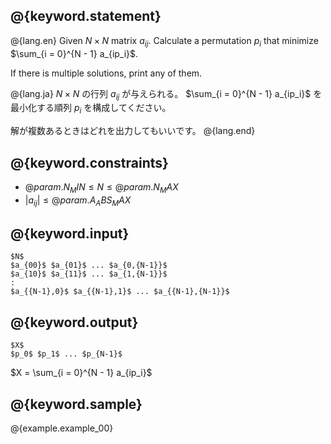 ## @{keyword.statement}

@{lang.en}
Given $N \times N$ matrix $a_{ij}$.
Calculate a permutation $p_i$ that minimize $\sum_{i = 0}^{N - 1} a_{ip_i}$.

If there is multiple solutions, print any of them.

@{lang.ja}
$N \times N$ の行列 $a_{ij}$ が与えられる。
$\sum_{i = 0}^{N - 1} a_{ip_i}$ を最小化する順列 $p_i$ を構成してください。

解が複数あるときはどれを出力してもいいです。
@{lang.end}

## @{keyword.constraints}

- $@{param.N_MIN} \leq N \leq @{param.N_MAX}$
- $|a_{ij}| \leq @{param.A_ABS_MAX}$

## @{keyword.input}

~~~
$N$
$a_{00}$ $a_{01}$ ... $a_{0,{N-1}}$
$a_{10}$ $a_{11}$ ... $a_{1,{N-1}}$
:
$a_{{N-1},0}$ $a_{{N-1},1}$ ... $a_{{N-1},{N-1}}$
~~~

## @{keyword.output}

~~~
$X$
$p_0$ $p_1$ ... $p_{N-1}$
~~~

$X = \sum_{i = 0}^{N - 1} a_{ip_i}$

## @{keyword.sample}

@{example.example_00}
